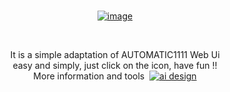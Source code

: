 



<br>

<p align="center">
  <a href="https://colab.research.google.com/github/wilzamguerrero/SDZ/blob/main/SDZ.ipynb?theme=dark">
  <img src="https://github.com/wilzamguerrero/SDZ/blob/main/SDZ_custom/icon/SDZ3.png" alt="image">
</a></p>
  
 &nbsp;
 &nbsp;
 &nbsp;
 
<div align="center">It is a simple adaptation of AUTOMATIC1111 Web Ui</div>
<div align="center">easy and simply, just click on the icon, have fun !!</div>
<div align="center">More information and tools &nbsp;<a href="https://wilzamguerrero.ml/Stable-Diffusion-Z-f99cc3fb50374ffda3949087ab85f3a4" rel="nofollow"><img src="https://img.shields.io/badge/%E2%9A%AA%20AI%20-%26%20Design-blue" alt="ai design" style="max-width: 100%;"</div>


